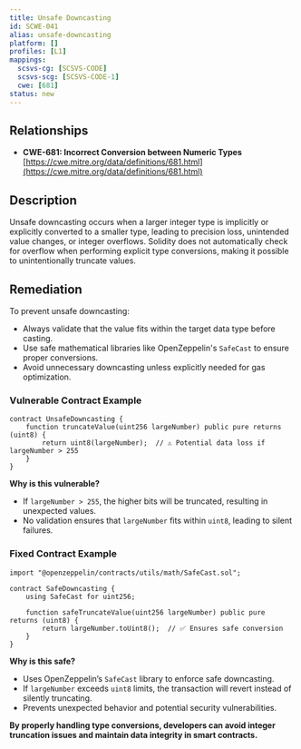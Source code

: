 ```yaml
---
title: Unsafe Downcasting
id: SCWE-041
alias: unsafe-downcasting
platform: []
profiles: [L1]
mappings:
  scsvs-cg: [SCSVS-CODE]
  scsvs-scg: [SCSVS-CODE-1]
  cwe: [681]
status: new
---
```


## Relationships  
- **CWE-681: Incorrect Conversion between Numeric Types**  
  [https://cwe.mitre.org/data/definitions/681.html](https://cwe.mitre.org/data/definitions/681.html)  

## Description  
Unsafe downcasting occurs when a larger integer type is implicitly or explicitly converted to a smaller type, leading to precision loss, unintended value changes, or integer overflows. Solidity does not automatically check for overflow when performing explicit type conversions, making it possible to unintentionally truncate values.

## Remediation  
To prevent unsafe downcasting:  
- Always validate that the value fits within the target data type before casting.  
- Use safe mathematical libraries like OpenZeppelin's `SafeCast` to ensure proper conversions.  
- Avoid unnecessary downcasting unless explicitly needed for gas optimization.  

### Vulnerable Contract Example  
```solidity
contract UnsafeDowncasting {
    function truncateValue(uint256 largeNumber) public pure returns (uint8) {
        return uint8(largeNumber);  // ⚠️ Potential data loss if largeNumber > 255
    }
}
```

**Why is this vulnerable?**
- If `largeNumber > 255`, the higher bits will be truncated, resulting in unexpected values.
- No validation ensures that `largeNumber` fits within `uint8`, leading to silent failures.


### Fixed Contract Example

```solidity
import "@openzeppelin/contracts/utils/math/SafeCast.sol";

contract SafeDowncasting {
    using SafeCast for uint256;

    function safeTruncateValue(uint256 largeNumber) public pure returns (uint8) {
        return largeNumber.toUint8();  // ✅ Ensures safe conversion
    }
}
```
**Why is this safe?**

- Uses OpenZeppelin’s `SafeCast` library to enforce safe downcasting.
- If `largeNumber` exceeds `uint8` limits, the transaction will revert instead of silently truncating.
- Prevents unexpected behavior and potential security vulnerabilities.

**By properly handling type conversions, developers can avoid integer truncation issues and maintain data integrity in smart contracts.**
